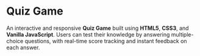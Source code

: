 # Quiz Game
An interactive and responsive **Quiz Game** built using **HTML5**, **CSS3**, and **Vanilla JavaScript**. Users can test their knowledge by answering multiple-choice questions, with real-time score tracking and instant feedback on each answer.
